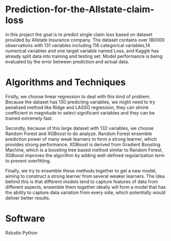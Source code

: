 # Prediction-for-the-Allstate-claim-loss
in this project the goal is to predict single claim loss based on dataset provided by Allstate insurance company. The dataset contains over 180000 observations with 131 variables including 116 categorical variables,14 numerical variables and one target variable named Loss, and Kaggle has already split data into training and testing set. Model performance is being evaluated by the error between prediction and actual data. 
# Algorithms and Techniques
Firstly, we choose linear regression to deal with this kind of problem. Because the dataset has 130 predicting variables, we might need to try penalized method like Ridge and LASSO regression, they can shrink coefficient in magnitude to select significant variables and they can be trained extremely fast.

Secondly, because of this large dataset with 132 variables, we choose Random Forest and XGBoost to do analyze. Random Forest ensemble prediction power of many weak learners to form a strong learner, which provides strong performance. XGBoost is derived from Gradient Boosting Machine, which is a boosting tree based method similar to Random Forest, XGBoost improves the algorithm by adding well-defined regularization term to prevent overfitting.

Finally, we try to ensemble these methods together to get a new model, aiming to construct a strong learner from several weaker learners. The idea behind this is that different models tend to capture features of data from different aspects, ensemble them together ideally will form a model that has the ability to capture data variation from every side, which potentially would deliver better results.
# Software
Rstudio Python
